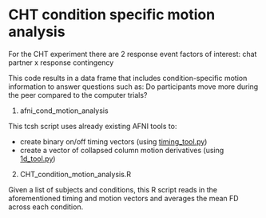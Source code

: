 # CHT condition specific motion analysis

For the CHT experiment there are 2 response event factors of interest:
chat partner x response contingency

This code results in a data frame that includes condition-specific motion information to answer questions such as: Do participants move more during the peer compared to the computer trials?

1. afni_cond_motion_analysis

This tcsh script uses already existing AFNI tools to:
* create binary on/off timing vectors (using [timing_tool.py](https://afni.nimh.nih.gov/pub/dist/doc/program_help/timing_tool.py.html))
* create a vector of collapsed column motion derivatives (using [1d_tool.py](https://afni.nimh.nih.gov/pub/dist/doc/program_help/1d_tool.py.html))

2. CHT_condition_motion_analysis.R

Given a list of subjects and conditions, this R script reads in the aforementioned timing and motion vectors and averages the mean FD across each condition. 

